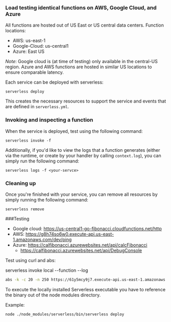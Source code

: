 ### Load testing identical functions on AWS, Google Cloud, and Azure

All functions are hosted out of US East or US central data centers. Function locations:

* AWS: us-east-1
* Google-Cloud: us-central1 
* Azure: East US

*Note*: Google cloud is (at time of testing) only available in the central-US region. Azure and AWS functions are hosted in similar US locations to ensure comparable latency.   

Each service can be deployed with serverless: 

```shell
serverless deploy
```

This creates the necessary resources to support the service and events that are defined in `serverless.yml`.

### Invoking and inspecting a function

When the service is deployed, test using the following command:

```shell
serverless invoke -f 
```

Additionally, if you'd like to view the logs that a function generates (either via the runtime, or create by your handler by calling `context.log`), you can simply run the following command:

```shell
serverless logs -f <your-servce>
```

### Cleaning up

Once you're finished with your service, you can remove all resources by simply running the following command:

```shell
serverless remove
```

###Testing
* Google cloud: https://us-central1-go-fibonacci.cloudfunctions.net/http
* AWS: https://g8h74so6w0.execute-api.us-east-1.amazonaws.com/dev/ping
* Azure: https://calfibonacci.azurewebsites.net/api/calcFibonacci
    - https://calfibonacci.azurewebsites.net/api/DebugConsole

Test using curl and abs: 

serverless invoke local --function <your-service> --log

```bash
abs -k -c 20 -n 250 https://61y5mcy9j7.execute-api.us-east-1.amazonaws.com/dev/ping

```

To execute the locally installed Serverless executable you have to reference the binary out of the node modules directory.

Example:

```bash
node ./node_modules/serverless/bin/serverless deploy

```

